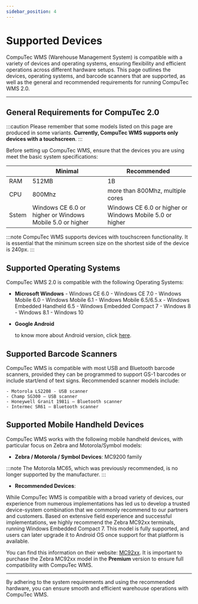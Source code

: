 ```yaml
---
sidebar_position: 4
---
```


# Supported Devices

CompuTec WMS (Warehouse Management System) is compatible with a variety of devices and operating systems, ensuring flexibility and efficient operations across different hardware setups. This page outlines the devices, operating systems, and barcode scanners that are supported, as well as the general and recommended requirements for running CompuTec WMS 2.0.

---

## General Requirements for CompuTec 2.0

:::caution
    Please remember that some models listed on this page are produced in some variants. **Currently, CompuTec WMS supports only devices with a touchscreen**.
:::

Before setting up CompuTec WMS, ensure that the devices you are using meet the basic system specifications:

|       | Minimal                                                  | Recommended                                              |
|-------|----------------------------------------------------------|----------------------------------------------------------|
| RAM   | 512MB                                                    | 1B                                                       |
| CPU   | 800Mhz                                                   | more than 800Mhz, multiple cores                         |
| Sstem | Windows CE 6.0 or higher or Windows Mobile 5.0 or higher | Windows CE 6.0 or higher or Windows Mobile 5.0 or higher |

:::note
CompuTec WMS supports devices with touchscreen functionality. It is essential that the minimum screen size on the shortest side of the device is 240px.
:::

## Supported Operating Systems

CompuTec WMS 2.0 is compatible with the following Operating Systems:

- **Microsoft Windows**
        - Windows CE 6.0
        - Windows CE 7.0
        - Windows Mobile 6.0
        - Windows Mobile 6.1
        - Windows Mobile 6.5/6.5.x
        - Windows Embedded Handheld 6.5
        - Windows Embedded Compact 7
        - Windows 8
        - Windows 8.1
        - Windows 10

- **Google Android**

    to know more about Android version, click [here](../administrator-guide/installation/wms-client/computec-wms-android-version.md).

## Supported Barcode Scanners

CompuTec WMS is compatible with most USB and Bluetooth barcode scanners, provided they can be programmed to support GS-1 barcodes or include start/end of text signs. Recommended scanner models include:

    - Motorola LS2208 - USB scanner
    - Champ SG300 – USB scanner
    - Honeywell Granit 1981i – Bluetooth scanner
    - Intermec SR61 – Bluetooth scanner

## Supported Mobile Handheld Devices

CompuTec WMS works with the following mobile handheld devices, with particular focus on Zebra and Motorola/Symbol models:

- **Zebra / Motorola / Symbol Devices**:
        MC9200 family

:::note
The Motorola MC65, which was previously recommended, is no longer supported by the manufacturer.
:::

- **Recommended Devices**:

While CompuTec WMS is compatible with a broad variety of devices, our experience from numerous implementations has led us to develop a trusted device-system combination that we commonly recommend to our partners and customers. Based on extensive field experience and successful implementations, we highly recommend the Zebra MC92xx terminals, running Windows Embedded Compact 7. This model is fully supported, and users can later upgrade it to Android OS once support for that platform is available.

You can find this information on their website: [MC92xx](https://www.zebra.com/content/dam/zebra_new_ia/en-us/solutions-verticals/product/Mobile_Computers/Hand-Held%20Computers/MC9200%20Mobile%20Computer/fact-sheet/mc9200-os-upgrade-fact-sheet-en-0815.pdf). It is important to purchase the Zebra MC92xx model in the **Premium** version to ensure full compatibility with CompuTec WMS.

---
By adhering to the system requirements and using the recommended hardware, you can ensure smooth and efficient warehouse operations with CompuTec WMS.
